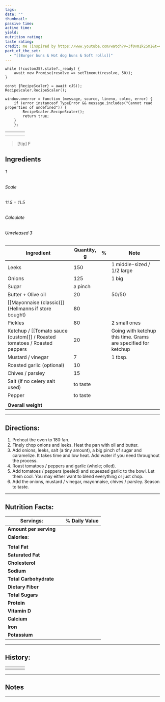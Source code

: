 ```yaml
---
tags: 
date: ""
thumbnail: 
passive time: 
active time: 
yield: 
nutrition rating: 
taste rating: 
credit: me (inspired by https://www.youtube.com/watch?v=3f0vm1k2SmI&t=406s)
part_of_the_set:
  - "[[Burger buns & Hot dog buns & Soft rolls]]"
---
```

```dataviewjs
while (!customJS?.state?._ready) { 
	await new Promise(resolve => setTimeout(resolve, 50)); 
} 

const {RecipeScaler} = await cJS();
RecipeScaler.RecipeScaler();

window.onerror = function (message, source, lineno, colno, error) {
	if (error instanceof TypeError && message.includes("Cannot read properties of undefined")) {
		RecipeScaler.RecipeScaler();
		return true;
	}
    };
```

|     |     |     |     |
| --- | --- | --- | --- |
|     |     |     |     |
|     |     |     |     |

> [!tip] F
## Ingredients

###### 1
###### Scale
###### 11.5 = 11.5
###### Calculate
###### Unreleased 3

| Ingredient                                                               | Quantity, g | %   | Note                                                          |
| ------------------------------------------------------------------------ | ----------- | --- | ------------------------------------------------------------- |
| Leeks                                                                    | 150         |     | 1 middle-sized / 1/2 large                                    |
| Onions                                                                   | 125         |     | 1 big                                                         |
| Sugar                                                                    | a pinch     |     |                                                               |
| Butter + Olive oil                                                       | 20          |     | 50/50                                                         |
| [[Mayonnaise (classic)]] (Hellmanns if store bought)                     | 80          |     |                                                               |
| Pickles                                                                  | 80          |     | 2 small ones                                                  |
| Ketchup / [[Tomato sauce (custom)]] / Roasted tomatoes / Roasted peppers | 20          |     | Going with ketchup this time. Grams are specified for ketchup |
| Mustard / vinegar                                                        | 7           |     | 1 tbsp.                                                       |
| Roasted garlic (optional)                                                | 10          |     |                                                               |
| Chives / parsley                                                         | 15          |     |                                                               |
| Salt (if no celery salt used)                                            | to taste    |     |                                                               |
| Pepper                                                                   | to taste    |     |                                                               |
|                                                                          |             |     |                                                               |
| **Overall weight**                                                       |             |     |                                                               |




---
## Directions:

1. Preheat the oven to 180 fan. 
2. Finely chop onions and leeks. Heat the pan with oil and butter.
3. Add onions, leeks, salt (a tiny amount), a big pinch of sugar and caramelize. It takes time and low heat. Add water if you need throughout the process.
4. Roast tomatoes / peppers and garlic (whole; oiled).
5. Add tomatoes / peppers (peeled) and squeezed garlic to the bowl. Let them cool. You may either want to blend everything or just chop.
6. Add the onions, mustard / vinegar, mayonnaise, chives / parsley. Season to taste. 

---
## Nutrition Facts:

| **Servings:**          |       | % Daily Value |
| ---------------------- | ----- | ------------- |
| **Amount per serving** |       |               |
| **Calories**:          |       |               |
|                        |       |               |
| **Total Fat**          |       |               |
| **Saturated Fat**      |       |               |
| **Cholesterol**        |       |               |
| **Sodium**             |       |               |
| **Total Carbohydrate** |       |               |
| **Dietary Fiber**      |       |               |
| **Total Sugars**       |       |               |
| **Protein**            |       |               |
| **Vitamin D**          |       |               |
| **Calcium**            |       |               |
| **Iron**               |       |               |
| **Potassium**          |       |               |

---
## History:

|     |                   |                   |                   |
| --- | ----------------- | ----------------- | ----------------- |
|     |                   |                   |                   |


---
## Notes


>

---



